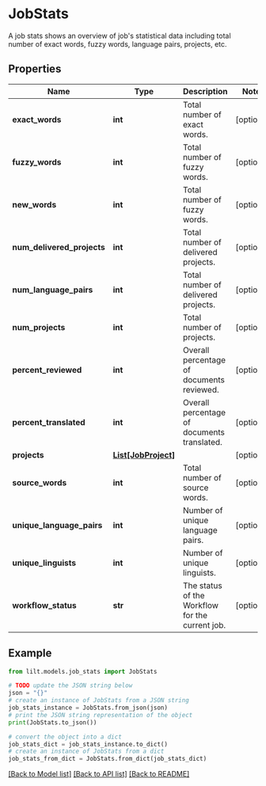# JobStats

A job stats shows an overview of job's statistical data including total number of exact words, fuzzy words, language pairs, projects, etc. 

## Properties

Name | Type | Description | Notes
------------ | ------------- | ------------- | -------------
**exact_words** | **int** | Total number of exact words. | [optional] 
**fuzzy_words** | **int** | Total number of fuzzy words. | [optional] 
**new_words** | **int** | Total number of fuzzy words. | [optional] 
**num_delivered_projects** | **int** | Total number of delivered projects. | [optional] 
**num_language_pairs** | **int** | Total number of delivered projects. | [optional] 
**num_projects** | **int** | Total number of projects. | [optional] 
**percent_reviewed** | **int** | Overall percentage of documents reviewed. | [optional] 
**percent_translated** | **int** | Overall percentage of documents translated. | [optional] 
**projects** | [**List[JobProject]**](JobProject.md) |  | [optional] 
**source_words** | **int** | Total number of source words. | [optional] 
**unique_language_pairs** | **int** | Number of unique language pairs. | [optional] 
**unique_linguists** | **int** | Number of unique linguists. | [optional] 
**workflow_status** | **str** | The status of the Workflow for the current job. | [optional] 

## Example

```python
from lilt.models.job_stats import JobStats

# TODO update the JSON string below
json = "{}"
# create an instance of JobStats from a JSON string
job_stats_instance = JobStats.from_json(json)
# print the JSON string representation of the object
print(JobStats.to_json())

# convert the object into a dict
job_stats_dict = job_stats_instance.to_dict()
# create an instance of JobStats from a dict
job_stats_from_dict = JobStats.from_dict(job_stats_dict)
```
[[Back to Model list]](../README.md#documentation-for-models) [[Back to API list]](../README.md#documentation-for-api-endpoints) [[Back to README]](../README.md)


